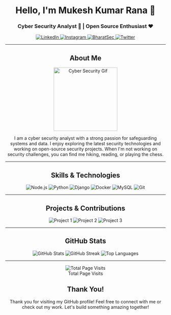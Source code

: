<h1 align="center">Hello, I'm Mukesh Kumar Rana 🌟</h1>
<h3 align="center">Cyber Security Analyst 🔐 | Open Source Enthusiast ❤️</h3>

<p align="center">
  <a href="https://www.linkedin.com/in/themrkumar/" target="_blank">
    <img src="https://img.shields.io/badge/-LinkedIn-0A66C2?style=flat-square&logo=linkedin&logoColor=white" alt="LinkedIn">
  </a>
  <a href="https://www.instagram.com/themrkumar_/" target="_blank">
    <img src="https://img.shields.io/badge/-Instagram-E4405F?style=flat-square&logo=instagram&logoColor=white" alt="Instagram">
  </a>
  <a href="https://bharatsec.com/" target="_blank">
    <img src="https://img.shields.io/badge/-BharatSec-003366?style=flat-square&logo=bharatsec&logoColor=white" alt="BharatSec">
  </a>
  <a href="https://twitter.com/themrkumar" target="_blank">
    <img src="https://img.shields.io/badge/-Twitter-1DA1F2?style=flat-square&logo=twitter&logoColor=white" alt="Twitter">
  </a>
</p>

---

<h2 align="center">About Me</h2>
<p align="center">
  <img src="https://media.giphy.com/media/Vf3ZKdillTMOOaOho9/giphy.gif" width="200" alt="Cyber Security Gif">
</p>
<p align="center">I am a cyber security analyst with a strong passion for safeguarding systems and data. I enjoy exploring the latest security technologies and working on open-source security projects. When I'm not working on security challenges, you can find me hiking, reading, or playing the chess.</p>

---

<h2 align="center">Skills & Technologies</h2>
<p align="center">
  <img src="https://img.shields.io/badge/Node.js-339933?style=flat-square&logo=node.js&logoColor=white" alt="Node.js">
  <img src="https://img.shields.io/badge/Python-3776AB?style=flat-square&logo=python&logoColor=white" alt="Python">
  <img src="https://img.shields.io/badge/Django-092E20?style=flat-square&logo=django&logoColor=white" alt="Django">
  <img src="https://img.shields.io/badge/Docker-2496ED?style=flat-square&logo=docker&logoColor=white" alt="Docker">
  <img src="https://img.shields.io/badge/MySQL-4479A1?style=flat-square&logo=mysql&logoColor=white" alt="MySQL">
  <img src="https://img.shields.io/badge/Git-F05032?style=flat-square&logo=git&logoColor=white" alt="Git">
</p>

---

<h2 align="center">Projects & Contributions</h2>
<p align="center">
  <img src="https://github-readme-stats.vercel.app/api/pin/?username=themrkumar1337&repo=project1&theme=radical" alt="Project 1">
  <img src="https://github-readme-stats.vercel.app/api/pin/?username=themrkumar1337&repo=project2&theme=radical" alt="Project 2">
  <img src="https://github-readme-stats.vercel.app/api/pin/?username=themrkumar1337&repo=project3&theme=radical" alt="Project 3">
</p>

---

<h2 align="center">GitHub Stats</h2>
<p align="center">
  <img src="https://github-readme-stats.vercel.app/api?username=themrkumar1337&show_icons=true&theme=radical" alt="GitHub Stats">
  <img src="https://github-readme-streak-stats.herokuapp.com/?user=themrkumar1337&theme=radical" alt="GitHub Streak">
  <img src="https://github-readme-stats.vercel.app/api/top-langs/?username=themrkumar1337&layout=compact&theme=radical" alt="Top Languages">
</p>

---

<p align="center">
  <img src="https://profile-counter.glitch.me/janedoe/count.svg" alt="Total Page Visits" />
  <br>
  Total Page Visits
</p>

<h2 align="center">Thank You!</h2>
<p align="center">Thank you for visiting my GitHub profile! Feel free to connect with me or check out my work. Let's build something amazing together!</p>
